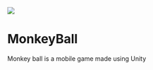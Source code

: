 ![](https://github.com/Hukunaa/MonkeyBall/monkeyball.gif)
# MonkeyBall
Monkey ball is a mobile game made using Unity
